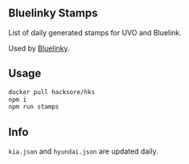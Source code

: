 ## Bluelinky Stamps

List of daily generated stamps for UVO and Bluelink.

Used by [Bluelinky](https://github.com/Hacksore/bluelinky).

## Usage

```bash
docker pull hacksore/hks
npm i
npm run stamps
```

## Info

`kia.json` and `hyundai.json` are updated daily.

